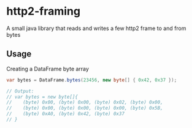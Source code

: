 # http2-framing
A small java library that reads and writes a few http2 frame to and from bytes

## Usage

Creating a DataFrame byte array

```java
var bytes = DataFrame.bytes(23456, new byte[] { 0x42, 0x37 });

// Output:
// var bytes = new byte[]{
//    (byte) 0x00, (byte) 0x00, (byte) 0x02, (byte) 0x00,
//    (byte) 0x00, (byte) 0x00, (byte) 0x00, (byte) 0x5B,
//    (byte) 0xA0, (byte) 0x42, (byte) 0x37
// }
```
